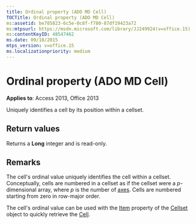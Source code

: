 ```yaml
---
title: Ordinal property (ADO MD Cell)
TOCTitle: Ordinal property (ADO MD Cell)
ms:assetid: be705823-6c5e-0c8f-f780-87df19423a72
ms:mtpsurl: https://msdn.microsoft.com/library/JJ249924(v=office.15)
ms:contentKeyID: 48547462
ms.date: 09/18/2015
mtps_version: v=office.15
ms.localizationpriority: medium
---
```


# Ordinal property (ADO MD Cell)


**Applies to**: Access 2013, Office 2013

Uniquely identifies a cell by its position within a cellset.

## Return values

Returns a **Long** integer and is read-only.

## Remarks

The cell's ordinal value uniquely identifies the cell within a cellset. Conceptually, cells are numbered in a cellset as if the cellset were a *p*-dimensional array, where *p* is the number of [axes](axes-collection-ado-md.md). Cells are numbered starting from zero in row-major order.

The cell's ordinal value can be used with the [Item](item-property-ado-md-cellset.md) property of the [Cellset](cellset-object-ado-md.md) object to quickly retrieve the [Cell](cell-object-ado-md.md).

